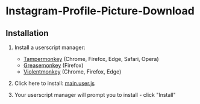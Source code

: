 # Instagram-Profile-Picture-Download

## Installation

1. Install a userscript manager:
   - [Tampermonkey](https://www.tampermonkey.net/) (Chrome, Firefox, Edge, Safari, Opera)
   - [Greasemonkey](https://www.greasespot.net/) (Firefox)
   - [Violentmonkey](https://violentmonkey.github.io/) (Chrome, Firefox, Edge)

2. Click here to install: <a href="https://raw.githubusercontent.com/SayfullahSayeb/Instagram-Profile-Picture-Download/main/main.user.js" target="_blank">main.user.js</a>


3. Your userscript manager will prompt you to install - click "Install"

